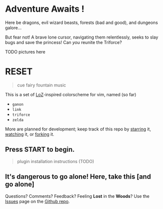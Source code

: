 # Adventure Awaits !

Here be dragons, evil wizard beasts, forests (bad and good), and dungeons
galore...

But fear not! A brave lone cursor, navigating them relentlessly, seeks to slay
bugs and save the princess! Can *you* reunite the Triforce?

TODO pictures here

# RESET

> cue fairy fountain music

This is a set of [LoZ][loz]-inspired colorscheme for vim, named (so far)

- `ganon`
- `link`
- `triforce`
- `zelda`

More are planned for development; keep track of this repo by [starring][star]
it, [watching][watch] it, or [forking][fork] it.

## Press START to begin.

> plugin installation instructions (TODO)

## It's dangerous to go alone! Here, take this [and go alone]

Questions? Comments? Feedback? Feeling __Lost__ in the __Woods__? Use the
[Issues][issues] page on the [Github repo][github].

[github]: github.com/benknoble/zelda-vim
[issues]: github.com/benknoble/zelda-vim/issues
[loz]: https://en.wikipedia.org/wiki/The_Legend_of_Zelda
[star]: github.com/benknoble/zelda-vim
[watch]: github.com/benknoble/zelda-vim/subscription
[fork]: github.com/benknoble/zelda-vim/fork
